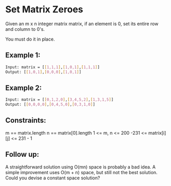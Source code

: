 # Set Matrix Zeroes

Given an m x n integer matrix matrix, if an element is 0, set its entire row and column to 0's.

You must do it in place.

## Example 1:

```bash
Input: matrix = [[1,1,1],[1,0,1],[1,1,1]]
Output: [[1,0,1],[0,0,0],[1,0,1]]
```

## Example 2:

```bash
Input: matrix = [[0,1,2,0],[3,4,5,2],[1,3,1,5]]
Output: [[0,0,0,0],[0,4,5,0],[0,3,1,0]]
```

## Constraints:

m == matrix.length
n == matrix[0].length
1 <= m, n <= 200
-231 <= matrix[i][j] <= 231 - 1

## Follow up:

A straightforward solution using O(mn) space is probably a bad idea.
A simple improvement uses O(m + n) space, but still not the best solution.
Could you devise a constant space solution?

